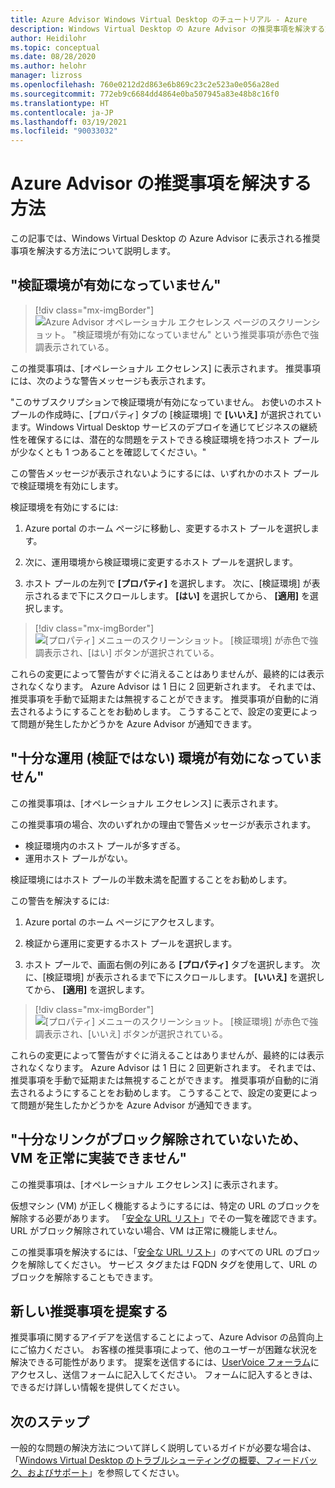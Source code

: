 ```yaml
---
title: Azure Advisor Windows Virtual Desktop のチュートリアル - Azure
description: Windows Virtual Desktop の Azure Advisor の推奨事項を解決する方法。
author: Heidilohr
ms.topic: conceptual
ms.date: 08/28/2020
ms.author: helohr
manager: lizross
ms.openlocfilehash: 760e0212d2d863e6b869c23c2e523a0e056a28ed
ms.sourcegitcommit: 772eb9c6684dd4864e0ba507945a83e48b8c16f0
ms.translationtype: HT
ms.contentlocale: ja-JP
ms.lasthandoff: 03/19/2021
ms.locfileid: "90033032"
---
```

# <a name="how-to-resolve-azure-advisor-recommendations"></a>Azure Advisor の推奨事項を解決する方法

この記事では、Windows Virtual Desktop の Azure Advisor に表示される推奨事項を解決する方法について説明します。

## <a name="no-validation-environment-enabled"></a>"検証環境が有効になっていません"

>[!div class="mx-imgBorder"]
>![Azure Advisor オペレーショナル エクセレンス ページのスクリーンショット。 "検証環境が有効になっていません" という推奨事項が赤色で強調表示されている。](media/no-validation-environment.png)

この推奨事項は、[オペレーショナル エクセレンス] に表示されます。 推奨事項には、次のような警告メッセージも表示されます。

"このサブスクリプションで検証環境が有効になっていません。 お使いのホスト プールの作成時に、[プロパティ] タブの [検証環境] で **[いいえ]** が選択されています。Windows Virtual Desktop サービスのデプロイを通じてビジネスの継続性を確保するには、潜在的な問題をテストできる検証環境を持つホスト プールが少なくとも 1 つあることを確認してください。"

この警告メッセージが表示されないようにするには、いずれかのホスト プールで検証環境を有効にします。

検証環境を有効にするには:

1. Azure portal のホーム ページに移動し、変更するホスト プールを選択します。

2. 次に、運用環境から検証環境に変更するホスト プールを選択します。

3. ホスト プールの左列で **[プロパティ]** を選択します。 次に、[検証環境] が表示されるまで下にスクロールします。 **[はい]** を選択してから、 **[適用]** を選択します。

>[!div class="mx-imgBorder"]
>![[プロパティ] メニューのスクリーンショット。 [検証環境] が赤色で強調表示され、[はい] ボタンが選択されている。](media/validation-yes.png)

これらの変更によって警告がすぐに消えることはありませんが、最終的には表示されなくなります。 Azure Advisor は 1 日に 2 回更新されます。 それまでは、推奨事項を手動で延期または無視することができます。 推奨事項が自動的に消去されるようにすることをお勧めします。 こうすることで、設定の変更によって問題が発生したかどうかを Azure Advisor が通知できます。

## <a name="not-enough-production-non-validation-environments-enabled"></a>"十分な運用 (検証ではない) 環境が有効になっていません"

この推奨事項は、[オペレーショナル エクセレンス] に表示されます。

この推奨事項の場合、次のいずれかの理由で警告メッセージが表示されます。

- 検証環境内のホスト プールが多すぎる。
- 運用ホスト プールがない。

検証環境にはホスト プールの半数未満を配置することをお勧めします。

この警告を解決するには:

1. Azure portal のホーム ページにアクセスします。

2. 検証から運用に変更するホスト プールを選択します。

3. ホスト プールで、画面右側の列にある **[プロパティ]** タブを選択します。 次に、[検証環境] が表示されるまで下にスクロールします。 **[いいえ]** を選択してから、 **[適用]** を選択します。

>[!div class="mx-imgBorder"]
>![[プロパティ] メニューのスクリーンショット。 [検証環境] が赤色で強調表示され、[いいえ] ボタンが選択されている。](media/validation-no.png)

これらの変更によって警告がすぐに消えることはありませんが、最終的には表示されなくなります。 Azure Advisor は 1 日に 2 回更新されます。 それまでは、推奨事項を手動で延期または無視することができます。 推奨事項が自動的に消去されるようにすることをお勧めします。 こうすることで、設定の変更によって問題が発生したかどうかを Azure Advisor が通知できます。

## <a name="not-enough-links-are-unblocked-to-successfully-implement-your-vm"></a>"十分なリンクがブロック解除されていないため、VM を正常に実装できません"

この推奨事項は、[オペレーショナル エクセレンス] に表示されます。

仮想マシン (VM) が正しく機能するようにするには、特定の URL のブロックを解除する必要があります。 「[安全な URL リスト](safe-url-list.md)」でその一覧を確認できます。 URL がブロック解除されていない場合、VM は正常に機能しません。

この推奨事項を解決するには、「[安全な URL リスト](safe-url-list.md)」のすべての URL のブロックを解除してください。 サービス タグまたは FQDN タグを使用して、URL のブロックを解除することもできます。

## <a name="propose-new-recommendations"></a>新しい推奨事項を提案する

推奨事項に関するアイデアを送信することによって、Azure Advisor の品質向上にご協力ください。 お客様の推奨事項によって、他のユーザーが困難な状況を解決できる可能性があります。 提案を送信するには、[UserVoice フォーラム](https://windowsvirtualdesktop.uservoice.com/forums/930847-azure-advisor-recommendations)にアクセスし、送信フォームに記入してください。 フォームに記入するときは、できるだけ詳しい情報を提供してください。

## <a name="next-steps"></a>次のステップ

一般的な問題の解決方法について詳しく説明しているガイドが必要な場合は、「[Windows Virtual Desktop のトラブルシューティングの概要、フィードバック、およびサポート](troubleshoot-set-up-overview.md)」を参照してください。

